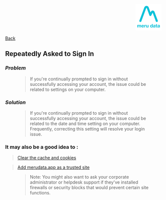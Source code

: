 <p align="Right">
  <img width="85" height="85" src="../../Media/Images/Logos/Merudata_Logo1.png">
</p>

[Back](Troubleshooting.md)

## Repeatedly Asked to Sign In

### ***Problem***

<figure>
	<blockquote>
        <p>If you're continually prompted to sign in without successfully accessing your account, the issue could be related to settings on your computer.</p>
	</blockquote>
</figure>

### ***Solution***

<figure>
	<blockquote>
        <p>If you're continually prompted to sign in without successfully accessing your account, the issue could be related to the date and time setting on your computer. Frequently, correcting this setting will resolve your login issue.</p>
	</blockquote>
</figure>


### It may also be a good idea to :

 > [Clear the cache and cookies](Clearing_Cache_&_Cookies.md)

 > [Add merudata.app as a trusted site](Adding_merudata_as_Trusted_Site.md)

<figure>
	<blockquote>
        <p>Note: You might also want to ask your corporate administrator or helpdesk support if they've installed firewalls or security blocks that would prevent certain site functions.</p>
	</blockquote>
</figure>